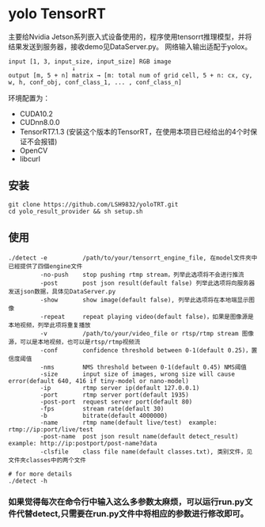 # yolo TensorRT

主要给Nvidia Jetson系列嵌入式设备使用的，程序使用tensorrt推理模型，并将结果发送到服务器，接收demo见DataServer.py。
网络输入输出适配于yolox。

```
input [1, 3, input_size, input_size] RGB image
                  ↓
output [m, 5 + n] matrix → [m: total num of grid cell, 5 + n: cx, cy, w, h, conf_obj, conf_class_1, ... , conf_class_n]
```

环境配置为：

- CUDA10.2
- CUDnn8.0.0
- TensorRT7.1.3 (安装这个版本的TensorRT，在使用本项目已经给出的4个时保证不会报错)
- OpenCV
- libcurl

## 安装
```
git clone https://github.com/LSH9832/yoloTRT.git
cd yolo_result_provider && sh setup.sh
```

## 使用
```
./detect -e          /path/to/your/tensorrt_engine_file, 在model文件夾中已經提供了四個engine文件
         -no-push    stop pushing rtmp stream，列举此选项将不会进行推流
         -post       post json result(default false) 列举此选项将向服务器发送json数据，具体见DataServer.py
         -show       show image(default false), 列举此选项将在本地端显示图像
         -repeat     repeat playing video(default false)，如果是图像源是本地视频，列举此项将重复播放
         -v          /path/to/your/video_file or rtsp/rtmp stream 图像源，可以是本地视频，也可以是rtsp/rtmp视频流
         -conf       confidence threshold between 0-1(default 0.25)，置信度阈值
         -nms        NMS threshold between 0-1(default 0.45) NMS阈值
         -size       input size of images, wrong size will cause error(default 640, 416 if tiny-model or nano-model)
         -ip         rtmp server ip(default 127.0.0.1)
         -port       rtmp server port(default 1935)
         -post-port  request server port(default 80)
         -fps        stream rate(default 30)
         -b          bitrate(default 4000000)
         -name       rtmp name(default live/test)  example: rtmp://ip:port/live/test
         -post-name  post json result name(default detect_result) example: http://ip:postport/post-name?data
         -clsfile    class file name(default classes.txt), 类别文件，见文件夾classes中的两个文件

# for more details
./detect -h
```
### 如果觉得每次在命令行中输入这么多参数太麻烦，可以运行run.py文件代替detect,只需要在run.py文件中将相应的参数进行修改即可。
